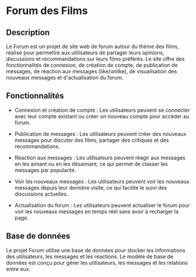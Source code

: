 # Forum des Films

## Description

Le Forum est un projet de site web de forum autour du thème des films, réalisé pour permettre aux utilisateurs de partager leurs opinions, discussions et recommandations sur leurs films préférés. Le site offre des fonctionnalités de connexion, de création de compte, de publication de messages, de réaction aux messages (like/unlike), de visualisation des nouveaux messages et d'actualisation du forum.

## Fonctionnalités

- Connexion et création de compte : Les utilisateurs peuvent se connecter avec leur compte existant ou créer un nouveau compte pour accéder au forum.

- Publication de messages : Les utilisateurs peuvent créer des nouveaux messages pour discuter des films, partager des critiques et des recommandations.

- Réaction aux messages : Les utilisateurs peuvent réagir aux messages en les aimant ou en les désaimant, ce qui permet de classer les messages par popularité.

- Voir les nouveaux messages : Les utilisateurs peuvent voir les nouveaux messages depuis leur dernière visite, ce qui facilite le suivi des discussions actuelles.

- Actualisation du forum : Les utilisateurs peuvent actualiser le forum pour voir les nouveaux messages en temps réel sans avoir à recharger la page.


## Base de données

Le projet Forum utilise une base de données pour stocker les informations des utilisateurs, les messages et les réactions. Le modèle de base de données est conçu pour gérer les utilisateurs, les messages et les relations entre eux.

